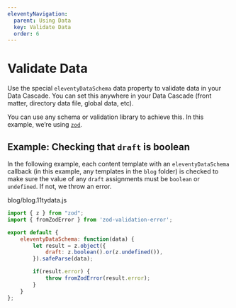 ```yaml
---
eleventyNavigation:
  parent: Using Data
  key: Validate Data
  order: 6
---
```

# Validate Data

Use the special `eleventyDataSchema` data property to validate data in your Data Cascade. You can set this anywhere in your Data Cascade (front matter, directory data file, global data, etc).

You can use any schema or validation library to achieve this. In this example, we’re using [`zod`](https://zod.dev/).

## Example: Checking that `draft` is boolean

In the following example, each content template with an `eleventyDataSchema` callback (in this example, any templates in the `blog` folder) is checked to make sure the value of any `draft` assignments must be `boolean` or `undefined`. If not, we throw an error.

<div class="codetitle">blog/blog.11tydata.js</div>

```js
import { z } from "zod";
import { fromZodError } from 'zod-validation-error';

export default {
	eleventyDataSchema: function(data) {
		let result = z.object({
			draft: z.boolean().or(z.undefined()),
		}).safeParse(data);

		if(result.error) {
			throw fromZodError(result.error);
		}
	}
};
```